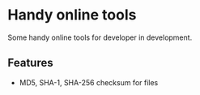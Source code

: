 # Handy online tools

Some handy online tools for developer in development.

## Features

- MD5, SHA-1, SHA-256 checksum for files
